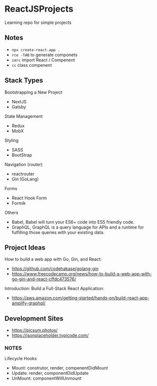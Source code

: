 # ReactJSProjects

Learning repo for simple projects

## Notes

- `npx create-react-app .`
- `rce -TAB` to generate componets
- `imrc` import React / Compenent
- `cc` class compenent

## Stack Types

Bootstrapping a New Project

- NextJS
- Gatsby

State Management

- Redux
- MobX

Styling

- SASS
- BootStrap

Navigation (router)

- reactrouter
- Gin (GoLang)

Forms

- React Hook Form
- Formik

Others

- Babel, Babel will turn your ES6+ code into ES5 friendly code.
- GraphQL, GraphQL is a query language for APIs and a runtime for fulfilling those queries with your existing data.

## Project Ideas

How to build a web app with Go, Gin, and React:

- <https://github.com/codehakase/golang-gin>
- <https://www.freecodecamp.org/news/how-to-build-a-web-app-with-go-gin-and-react-cffdc473576/>

Introduction: Build a Full-Stack React Application:

- <https://aws.amazon.com/getting-started/hands-on/build-react-app-amplify-graphql/>

## Development Sites

- <https://picsum.photos/>
- <https://jsonplaceholder.typicode.com/>

### NOTES

Lifecycle Hooks

- Mount: construtor, render, compenentDidMount
- Update: render, componentDidUpdate
- UnMount: componentWillUnmount
